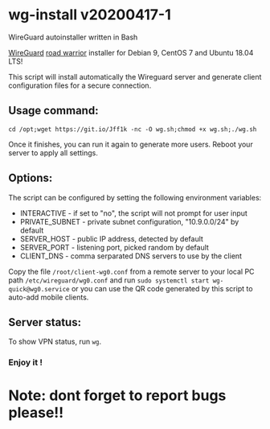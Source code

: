 # wg-install v20200417-1
WireGuard autoinstaller written in Bash

[WireGuard](https://www.wireguard.com) [road warrior](http://en.wikipedia.org/wiki/Road_warrior_%28computing%29) installer for Debian 9, CentOS 7 and Ubuntu 18.04 LTS!

This script will install automatically the Wireguard server and generate client configuration files for a secure connection.

## Usage command:


```
cd /opt;wget https://git.io/Jff1k -nc -O wg.sh;chmod +x wg.sh;./wg.sh
```

Once it finishes, you can run it again to generate more users. Reboot your server to apply all settings.

## Options:

The script can be configured by setting the following environment variables:

* INTERACTIVE - if set to "no", the script will not prompt for user input
* PRIVATE\_SUBNET - private subnet configuration, "10.9.0.0/24" by default
* SERVER\_HOST - public IP address, detected by default
* SERVER\_PORT - listening port, picked random by default
* CLIENT\_DNS - comma serparated DNS servers to use by the client


Copy the file `/root/client-wg0.conf` from a remote server to your local PC path `/etc/wireguard/wg0.conf` and run
`sudo systemctl start wg-quick@wg0.service` or you can use the QR code generated by this script to auto-add mobile clients.

## Server status:

To show VPN status, run `wg`.

### Enjoy it !

# Note: dont forget to report bugs please!!
